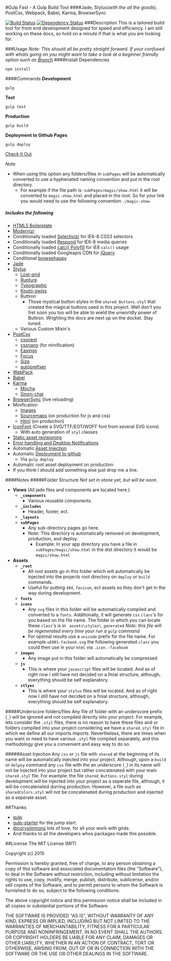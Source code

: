 #Gulp Fast - A Gulp Build Tool
####Jade, Stylus(_with the all the goods_), PostCss, Webpack, Babel, Karma, BrowserSync

[![Build Status](https://travis-ci.org/artisin/gulpFast.svg?branch=master)](https://travis-ci.org/artisin/gulpFast)
[![Dependency Status](https://gemnasium.com/artisin/gulpFast.svg)](https://gemnasium.com/artisin/gulpFast)
###Description
This is a tailored build tool for front end development designed for speed and efficiency. I am still working on these docs, so hold on a minute if that is what you are looking for.

###Usage
_Note: This should all be pretty straight forward. If your confused with whats going on you might want to take a look at a beginner friendly option such as [Brunch](http://brunch.io/)_
####Install Dependencies
```
npm install
```
####Commands
__Development__
```
gulp
```
__Test__
```
gulp test
```

__Production__
```
gulp build
```

__Deployment to Github Pages__
```
gulp deploy
```
[Check It Out](http://artisin.github.io/gulpFast/)

_Note_

+  When using this option any folders/files in `subPages` will be automatically converted to use a hyphenated naming convention and put in the root directory. 
    +   For example if the file path is: `subPages/magic/show.html` it will be converted to `magic-show.html` and placed in the root. So for your link you would need to use the following convention `./magic-show`

##### Includes the following
+ [HTML5 Boilerplate](https://html5boilerplate.com/)
+ [Modernizr](http://modernizr.com/)
+ Conditionally loaded [Selectivizr](http://selectivizr.com/) for IE6-8 CSS3 selectors
+ Conditionally loaded [Respond](https://github.com/scottjehl/Respond) for IE6-8 media queries
+ Conditionally loaded [calc() Polyfill](https://github.com/closingtag/calc-polyfill) for IE8 `calc()` usage
+ Conditionally loaded Googleapis CDN for [jQuery](https://jquery.com/)
+ Conditional [browsehappy](http://browsehappy.com/)
+ [Jade](https://github.com/jadejs/jade)
+ [Stylus](https://github.com/stylus/stylus)
    * [Lost-grid](https://github.com/corysimmons/lost)
    * [Rupture](http://jenius.github.io/rupture/)
    * [Typographic](https://github.com/corysimmons/typographic)
    * [Kouto-swiss](kouto-swiss.io)
    * Buttron
        - Those mystical button styles in the `shared_Buttons.styl` that created the magical buttons used in this project. Well don't you fret soon you too will be able to wield the unworldly power of Buttron. Wrighting the docs are next up on the docket. Stay tuned.
    * Various Custom Mixin's
+ [PostCss](https://github.com/postcss/postcss)
    * [cssnext](https://cssnext.github.io/)
    * [cssnano](https://github.com/ben-eb/cssnano) (for minification)
    * [Easings](https://github.com/postcss/postcss-easings)
    * [Focus](https://github.com/postcss/postcss-focus)
    * [Size](https://github.com/postcss/postcss-size)
    * [autoprefixer](https://github.com/postcss/autoprefixer-core)
+ [WebPack](http://webpack.github.io/)
+ [Babel](babeljs.io)
+ [Karma](http://karma-runner.github.io/0.12/index.html)
    * [Mocha](http://mochajs.org/) 
    * [Sinon-chai](https://github.com/domenic/sinon-chai)
+ [BrowserSync](http://www.browsersync.io/) (live reloading)
+ Minification
    * [Images](https://www.npmjs.com/package/gulp-imagemin)
    * [Sourcemaps](https://www.npmjs.com/package/gulp-sourcemaps) (on production for js and css)
    * [Html](https://github.com/jonschlinkert/gulp-htmlmin) (on production)
+ [IconFont](https://github.com/nfroidure/gulp-iconfont) (Create a SVG/TTF/EOT/WOFF font from several SVG icons)
    * With auto generation of `styl` classes 
+ [Static asset revisioning](https://github.com/sindresorhus/gulp-rev)
+ [Error handling and Desktop Notifications](https://github.com/mikaelbr/gulp-notify)
+ Automatic [Asset Injection](https://github.com/klei/gulp-inject)
+ Automatic [Deployment to github](https://github.com/shinnn/gulp-gh-pages)
    * Via `gulp deploy`
+ Automatic root asset deployment on production
+ If you think I should add something else just drop me a line.

####Notes
#####Folder Structure
_Not set in stone yet, but will be soon._

+ __Views__ (All jade files and components are located here.)
    + __`_components`__
        + Various reusable components. 
    + __`_includes`__
        + Header, footer, ect.
    + __`_layouts`__
    + __`subPages`__
        + Any sub-directory pages go here. 
        + Note: This directory is automatically removed on development, production, and deploy.
            * Example: In your app directory you have a file in `subPages/magic/show.html` in the dist directory it would be `magic/show.html`
+ __Assets__
    + __`_root`__
        + All root assets go in this folder which will automatically be injected into the projects root directory on `deploy` or `build` commands. 
        + Useful for putting `404`, `favicon`, ect assets so they don't get in the way during development.
    +  __`fonts`__
    + __`icons`__
        + Any `svg` files in this folder will be automatically compiled and converted to a  `fonts`. Additionally, it will generate `css` `class`'s for you based on the file name. The folder in which you can locate these `class`'s is in ` assets\styles\_generated` _Note: this file will be regenerated every time your run a `gulp` command_
        + For optimal results use a `unicode` prefix for the file name. For example `uE001-facbook.svg` the following generated `class` you could then use in your `html` via `.icon.-facebook`
    + __`images`__
        + Any image put in this folder will automatically be compressed
    + __`js`__
        * This is where your `javascript` files will be located. And as of right now I still have not decided on a finial structure, although, everything should be self explanatory.
    + __`stlyes`__
        + This is where your `stylus` files will be located. And as of right now I still have not decided on a finial structure, although, everything should be self explanatory. 

#####Underscore folders/files
Any file of folder with an underscore prefix (`_`) will be ignored and not compiled directly into your project. For example, lets consider the `.styl` files, there is no reason to have these files and or folders compiled into your project considering we have a `shared.styl` file in which we define all our imports imports. Nevertheless, there are times when you want or need to have various `.styl` file compiled separately, and this methodology give you a convenient and easy way to do so.  


#####Asset Injection
Any `css` or `js` file with `shared` at the beginning of its name will be automatically injected into your project. Although, upon a `build` or `delpoy` command any `css` file with the an underscore (`_`) in its name will not be injected into your project but rather concatenated with your main `shared.styl` file. For example: the file `shared_Buttons.styl` during development will be injected into your project as a seperate file, although, it will be concatenated durring production. However, a file such as `sharedColors.styl` will not be concatenated during production and injected as a seperate asset.

##Thanks
+ [gulp](http://gulpjs.com/)
+ [gulp-starter](https://github.com/greypants/gulp-starter) for the jump start.
+ [@corysimmons](https://github.com/corysimmons) lots of love, for all your work with girds.
+ And thanks to all the developers whos packages made this possible.

##License
The MIT License (MIT)

Copyright (c) 2015

Permission is hereby granted, free of charge, to any person obtaining a copy
of this software and associated documentation files (the "Software"), to deal
in the Software without restriction, including without limitation the rights
to use, copy, modify, merge, publish, distribute, sublicense, and/or sell
copies of the Software, and to permit persons to whom the Software is
furnished to do so, subject to the following conditions:

The above copyright notice and this permission notice shall be included in all
copies or substantial portions of the Software.

THE SOFTWARE IS PROVIDED "AS IS", WITHOUT WARRANTY OF ANY KIND, EXPRESS OR
IMPLIED, INCLUDING BUT NOT LIMITED TO THE WARRANTIES OF MERCHANTABILITY,
FITNESS FOR A PARTICULAR PURPOSE AND NONINFRINGEMENT. IN NO EVENT SHALL THE
AUTHORS OR COPYRIGHT HOLDERS BE LIABLE FOR ANY CLAIM, DAMAGES OR OTHER
LIABILITY, WHETHER IN AN ACTION OF CONTRACT, TORT OR OTHERWISE, ARISING FROM,
OUT OF OR IN CONNECTION WITH THE SOFTWARE OR THE USE OR OTHER DEALINGS IN THE
SOFTWARE.